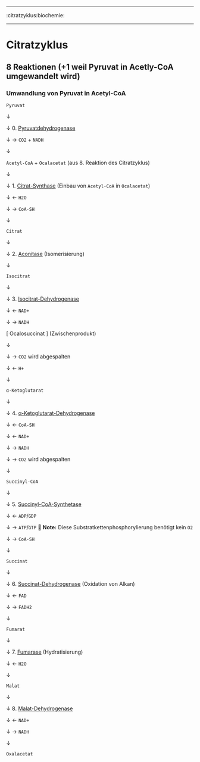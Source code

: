 
----

:citratzyklus:biochemie:

----

# Citratzyklus

## 8 Reaktionen (+1 weil Pyruvat in Acetly-CoA umgewandelt wird)
### Umwandlung von Pyruvat in Acetyl-CoA

`Pyruvat`

↓

↓ 0. [Pyruvatdehydrogenase](Pyruvatdehydrogenase)

↓ → `CO2` + `NADH`

↓

`Acetyl-CoA` + `Ocalacetat` (aus 8. Reaktion des Citratzyklus)

↓

↓ 1. [Citrat-Synthase](Citrat-Synthase) (Einbau von `Acetyl-CoA` in `Ocalacetat`)

↓ ← `H2O`

↓ → `CoA-SH`

↓

`Citrat`

↓

↓ 2. [Aconitase](Aconitase) (Isomerisierung)

↓

`Isocitrat`

↓

↓ 3. [Isocitrat-Dehydrogenase](Isocitrat-Dehydrogenase)

↓ ← `NAD+`

↓ → `NADH`

[ Ocalosuccinat ] (Zwischenprodukt)

↓

↓ → `CO2` wird abgespalten

↓ ← `H+`

↓

`α-Ketoglutarat`

↓

↓ 4. [α-Ketoglutarat-Dehydrogenase](α-Ketoglutarat-Dehydrogenase)

↓ ← `CoA-SH`

↓ ← `NAD+`

↓ → `NADH`

↓ → `CO2` wird abgespalten

↓

`Succinyl-CoA`

↓ 

↓ 5. [Succinyl-CoA-Synthetase](Succinyl-CoA-Synthetase)

↓ ← `ADP`/`GDP`

↓ → `ATP`/`GTP`      :memo: **Note:** Diese Substratkettenphosphorylierung benötigt kein `O2`

↓ → `CoA-SH`

↓

`Succinat`

↓ 

↓ 6. [Succinat-Dehydrogenase](Succinat-Dehydrogenase) (Oxidation von Alkan)

↓ ← `FAD`

↓ → `FADH2`

↓

`Fumarat`

↓

↓ 7. [Fumarase](Fumarase) (Hydratisierung)

↓ ← `H2O`

↓

`Malat`

↓ 

↓ 8. [Malat-Dehydrogenase](Malat-Dehydrogenase)

↓ ← `NAD+`

↓ → `NADH`

↓

`Oxalacetat`
